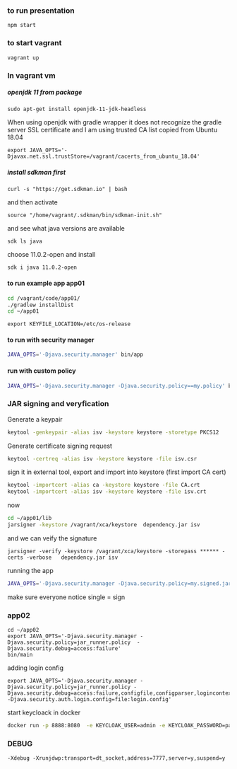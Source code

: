 ### to run presentation 
```npm start```
### to start vagrant 
```vagrant up```

### In vagrant vm

##### openjdk 11 from package
```sudo apt-get install openjdk-11-jdk-headless```

When using openjdk with gradle wrapper it does not recognize the gradle server SSL certificate 
and I am using trusted CA list copied from Ubuntu 18.04

```export JAVA_OPTS='-Djavax.net.ssl.trustStore=/vagrant/cacerts_from_ubuntu_18.04'``` 

##### install sdkman first
```curl -s "https://get.sdkman.io" | bash```                                                                   

and then activate

```source "/home/vagrant/.sdkman/bin/sdkman-init.sh"```

and see what java versions are available

```sdk ls java```

choose 11.0.2-open and install 

```sdk i java 11.0.2-open```

#### to run example app app01

```bash
cd /vagrant/code/app01/
./gradlew installDist
cd ~/app01
```
```
export KEYFILE_LOCATION=/etc/os-release
```

#### to run with security manager
```bash
JAVA_OPTS='-Djava.security.manager' bin/app
```

#### run with custom policy
```bash
JAVA_OPTS='-Djava.security.manager -Djava.security.policy==my.policy' bin/app
```

### JAR signing and veryfication 

Generate a keypair 

````bash
keytool -genkeypair -alias isv -keystore keystore -storetype PKCS12
````

Generate certificate signing request 

```bash
keytool -certreq -alias isv -keystore keystore -file isv.csr
```

sign it in external tool, export and import into keystore (first import CA cert) 

```bash
keytool -importcert -alias ca -keystore keystore -file CA.crt
keytool -importcert -alias isv -keystore keystore -file isv.crt
```

now 

```bash
cd ~/app01/lib
jarsigner -keystore /vagrant/xca/keystore  dependency.jar isv
```

and we can veify the signature 

```
jarsigner -verify -keystore /vagrant/xca/keystore -storepass ****** -certs -verbose   dependency.jar isv
```

running the app 

```bash
JAVA_OPTS='-Djava.security.manager -Djava.security.policy=my.signed.jars.policy' bin/app
```
make sure everyone notice single = sign

### app02

```
cd ~/app02
export JAVA_OPTS='-Djava.security.manager -Djava.security.policy=jar_runner.policy  -Djava.security.debug=access:failure'
bin/main
```

adding login config
```
export JAVA_OPTS='-Djava.security.manager -Djava.security.policy=jar_runner.policy -Djava.security.debug=access:failure,configfile,configparser,logincontext -Djava.security.auth.login.config=file:login.config'
```

start keycloack in docker

```bash
docker run -p 8888:8080  -e KEYCLOAK_USER=admin -e KEYCLOAK_PASSWORD=password11 jboss/keycloak
```




### DEBUG
```
-Xdebug -Xrunjdwp:transport=dt_socket,address=7777,server=y,suspend=y
```